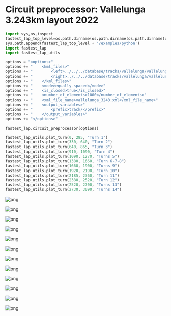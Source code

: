 # Circuit preprocessor: Vallelunga 3.243km layout 2022


```python
import sys,os,inspect
fastest_lap_top_level=os.path.dirname(os.path.dirname(os.path.dirname(os.path.dirname(os.path.abspath(inspect.getfile(inspect.currentframe()))))))
sys.path.append(fastest_lap_top_level + '/examples/python')
import fastest_lap
import fastest_lap_utils
```


```python
options = "<options>"
options += "    <kml_files>"
options += "        <left>../../../database/tracks/vallelunga/vallelunga_3243_left.kml</left>"
options += "        <right>../../../database/tracks/vallelunga/vallelunga_3243_right.kml</right>"
options += "    </kml_files>"
options += "    <mode>equally-spaced</mode>"
options += "    <is_closed>true</is_closed>"
options += "    <number_of_elements>1000</number_of_elements>"
options += "    <xml_file_name>vallelunga_3243.xml</xml_file_name>"
options += "    <output_variables>"
options += "        <prefix>track/</prefix>"
options += "    </output_variables>"
options += "</options>"

fastest_lap.circuit_preprocessor(options)
```


```python
fastest_lap_utils.plot_turn(0, 285, "Turn 1")
fastest_lap_utils.plot_turn(330, 640, "Turn 2")
fastest_lap_utils.plot_turn(640, 865, "Turn 3")
fastest_lap_utils.plot_turn(910, 1090, "Turn 4")
fastest_lap_utils.plot_turn(1090, 1270, "Turns 5")
fastest_lap_utils.plot_turn(1380, 1660, "Turn 6-7-8")
fastest_lap_utils.plot_turn(1660, 1900, "Turns 9")
fastest_lap_utils.plot_turn(1920, 2190, "Turn 10")
fastest_lap_utils.plot_turn(2185, 2360, "Turn 11")
fastest_lap_utils.plot_turn(2380, 2520, "Turn 12")
fastest_lap_utils.plot_turn(2520, 2700, "Turns 13")
fastest_lap_utils.plot_turn(2730, 3090, "Turns 14")
```


    
![png](vallelunga_3243_files/vallelunga_3243_3_0.png)
    



    
![png](vallelunga_3243_files/vallelunga_3243_3_1.png)
    



    
![png](vallelunga_3243_files/vallelunga_3243_3_2.png)
    



    
![png](vallelunga_3243_files/vallelunga_3243_3_3.png)
    



    
![png](vallelunga_3243_files/vallelunga_3243_3_4.png)
    



    
![png](vallelunga_3243_files/vallelunga_3243_3_5.png)
    



    
![png](vallelunga_3243_files/vallelunga_3243_3_6.png)
    



    
![png](vallelunga_3243_files/vallelunga_3243_3_7.png)
    



    
![png](vallelunga_3243_files/vallelunga_3243_3_8.png)
    



    
![png](vallelunga_3243_files/vallelunga_3243_3_9.png)
    



    
![png](vallelunga_3243_files/vallelunga_3243_3_10.png)
    



    
![png](vallelunga_3243_files/vallelunga_3243_3_11.png)
    

